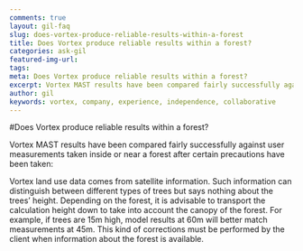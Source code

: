 ```yaml
---
comments: true
layout: gil-faq
slug: does-vortex-produce-reliable-results-within-a-forest
title: Does Vortex produce reliable results within a forest?
categories: ask-gil
featured-img-url:
tags:
meta: Does Vortex produce reliable results within a forest?
excerpt: Vortex MAST results have been compared fairly successfully against user measurements taken inside or near a forest after certain precautions have been taken
author: gil
keywords: vortex, company, experience, independence, collaborative
---
```


#Does Vortex produce reliable results within a forest?

Vortex MAST results have been compared fairly successfully against user measurements taken inside or near a forest after certain precautions have been taken:

Vortex land use data comes from satellite information. Such information can distinguish between different types of trees but says nothing about the trees’ height. Depending on the forest, it is advisable to transport the calculation height down to take into account the canopy of the forest. For example, if trees are 15m high, model results at 60m will better match measurements at 45m. This kind of corrections must be performed by the client when information about the forest is available.